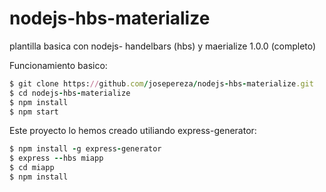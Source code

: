 # nodejs-hbs-materialize
plantilla basica con nodejs- handelbars (hbs) y maerialize 1.0.0 (completo)

Funcionamiento basico:
```ruby
$ git clone https://github.com/josepereza/nodejs-hbs-materialize.git
$ cd nodejs-hbs-materialize
$ npm install
$ npm start
```

Este proyecto lo hemos creado utiliando express-generator:

```ruby
$ npm install -g express-generator
$ express --hbs miapp
$ cd miapp
$ npm install


```
